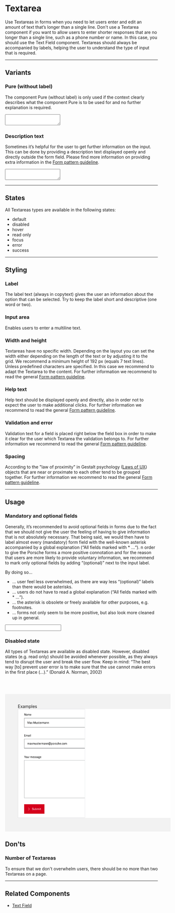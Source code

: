 # Textarea

Use Textareas in forms when you need to let users enter and edit an amount of text that’s longer than a single line. 
Don't use a Textarea component if you want to allow users to enter shorter responses that are no longer than a single line, 
such as a phone number or name. In this case, you should use the Text Field component. 
Textareas should always be accompanied by labels, helping the user to understand the type of input that is required.

---

## Variants

### Pure (without label)

The component Pure (without label) is only used if the context clearly describes what the component Pure is to be used for and no further explanation is required.

<p-textarea-wrapper label="Some label" hide-label="true"><textarea name="some-name"></textarea></p-textarea-wrapper>

### Description text

Sometimes it’s helpful for the user to get further information on the input. This can be done by providing a description text displayed openly and directly outside the form field. Please find more information on providing extra information in the [Form pattern guideline](#/patterns/forms).

<p-textarea-wrapper label="Some label" description="Some description"><textarea name="some-name"></textarea></p-textarea-wrapper>

---

## States

All Textareas types are available in the following states:

* default
* disabled
* hover
* read only
* focus
* error
* success

---

## Styling

### Label
The label text (always in copytext) gives the user an information about the option that can be selected. Try to keep the label short and descriptive (one word or two).

### Input area
Enables users to enter a multiline text.

### Width and height
Textareas have no specific width. Depending on the layout you can set the width either depending on the length of the text or by adjusting it to the grid. 
We recommend a minimum height of 192 px (equals 7 text lines). Unless predefined characters are specified. 
In this case we recommend to adapt the Textarea to the content. For further information we recommend to read the general [Form pattern guideline](#/patterns/forms).

### Help text
Help text should be displayed openly and directly, also in order not to expect the user to make additional clicks. 
For further information we recommend to read the general [Form pattern guideline](#/patterns/forms).

### Validation and error
Validation text for a field is placed right below the field box in order to make it clear for the user which Textarea the validation belongs to.
For further information we recommend to read the general [Form pattern guideline](#/patterns/forms).

### Spacing
According to the "law of proximity" in Gestalt psychology ([Laws of UX](https://lawsofux.com/law-of-proximity)) objects that are near or proximate to each other tend to be grouped together.
For further information we recommend to read the general [Form pattern guideline](#/patterns/forms).

---

## Usage

### Mandatory and optional fields

Generally, it’s recommended to avoid optional fields in forms due to the fact that we should not give the user the feeling of having to give information that is not absolutely necessary. 
That being said, we would then have to label almost every (mandatory) form field with the well-known asterisk accompanied by a global explanation (“All fields marked with * ...“).
 n order to give the Porsche forms a more positive connotation and for the reason that users are more likely to provide voluntary information, we  recommend to mark only optional fields by adding “(optional)” next to the input label.

By doing so…
* … user feel less overwhelmed, as there are way less “(optional)” labels than there would be asterisks.
* … users do not have to read a global explanation (“All fields marked with * ...“).
* … the asterisk is obsolete or freely available for other purposes, e.g. footnotes.
* … forms not only seem to be more positive, but also look more cleaned up in general.

<p-text-field-wrapper label="Some label (optional)"><input type="text" name="some-name"></p-text-field-wrapper>


### Disabled state

All types of Textareas are available as disabled state. However, disabled states (e.g. read only) should be avoided whenever possible, as they always tend to disrupt the user and break the user flow. 
Keep in mind: “The best way [to] prevent user error is to make sure that the use cannot make errors in the first place (…).” (Donald A. Norman, 2002)


 <div style="background:#F2F2F2; width:100%; margin-top: 64px; padding-top: 32px; padding-left: 42px; padding-bottom: 42px;">
    <p-headline variant="headline-3" tag="h3" style="margin-bottom: 24px;">Examples</p-headline>
    <img src="./assets/form-textarea-examples.png" alt="Examples for textarea usage"/>
</div>

## Don'ts

### Number of Textareas
To ensure that we don't overwhelm users, there should be no more than two Textareas on a page.

---

## Related Components

* [Text Field](#/components/form/text-field)
